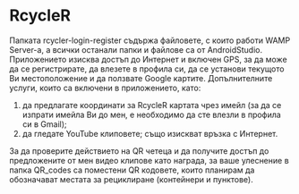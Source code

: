 # RcycleR
Папката rcycler-login-register съдържа файловете, с които работи WAMP Server-а, а всички останали папки и файлове са от AndroidStudio.
Приложението изисква достъп до Интернет и включен GPS, за да може да се регистрирате, да влезете в профила си, да се установи текущото
Ви местоположение и да ползвате Google картите.
Допълнителните услуги, които са включени в приложението, като:
1) да предлагате координати за RcycleR картата чрез имейл (за да се изпрати имейла Ви до мен, е необходимо да сте влезли в профила си в Gmail);
2) да гледате YouTube клиповете;
също изискват връзка с Интернет.

За да проверите действието на QR четеца и да получите достъп до предложените от мен видео клипове като награда, за ваше улеснение в папка QR_codes 
са поместени QR кодовете, които планирам да обозначават местата за рециклиране (контейнери и пунктове). 
